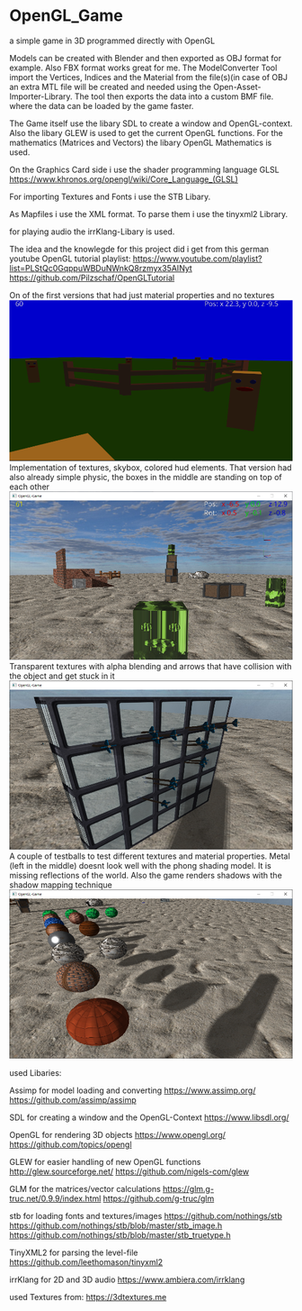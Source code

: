 # OpenGL_Game
a simple game in 3D programmed directly with OpenGL

Models can be created with Blender and then exported as OBJ format for example. Also FBX format works great for me.
The ModelConverter Tool import the Vertices, Indices and the Material from the file(s)(in case of OBJ an extra MTL file will be created and needed
using the Open-Asset-Importer-Library. The tool then exports the data into a custom BMF file. where the data can be loaded by the game faster.

The Game itself use the libary SDL to create a window and OpenGL-context. Also the libary GLEW is used to get the current OpenGL functions.
For the mathematics (Matrices and Vectors) the libary OpenGL Mathematics is used.

On the Graphics Card side i use the shader programming language GLSL
https://www.khronos.org/opengl/wiki/Core_Language_(GLSL)

For importing Textures and Fonts i use the STB Libary.

As Mapfiles i use the XML format. To parse them i use the tinyxml2 Library.

for playing audio the irrKlang-Libary is used.

The idea and the knowlegde for this project did i get from this german youtube OpenGL tutorial playlist:
https://www.youtube.com/playlist?list=PLStQc0GqppuWBDuNWnkQ8rzmyx35AINyt
https://github.com/Pilzschaf/OpenGLTutorial

On of the first versions that had just material properties and no textures
![](Images/screenshot1.png)
Implementation of textures, skybox, colored hud elements.
That version had also already simple physic, the boxes in the middle are standing on top of each other
![](Images/screenshot5.png)
Transparent textures with alpha blending and arrows that have collision with the object and get stuck in it
![](Images/screenshot8.png)
A couple of testballs to test different textures and material properties. Metal (left in the middle) doesnt look well with the phong shading model.
It is missing reflections of the world. Also the game renders shadows with the shadow mapping technique
![](Images/screenshot9.png)


used Libaries:

Assimp for model loading and converting
https://www.assimp.org/
https://github.com/assimp/assimp

SDL for creating a window and the OpenGL-Context
https://www.libsdl.org/

OpenGL for rendering 3D objects
https://www.opengl.org/
https://github.com/topics/opengl

GLEW for easier handling of new OpenGL functions
http://glew.sourceforge.net/
https://github.com/nigels-com/glew

GLM for the matrices/vector calculations
https://glm.g-truc.net/0.9.9/index.html
https://github.com/g-truc/glm

stb for loading fonts and textures/images
https://github.com/nothings/stb
https://github.com/nothings/stb/blob/master/stb_image.h
https://github.com/nothings/stb/blob/master/stb_truetype.h

TinyXML2 for parsing the level-file
https://github.com/leethomason/tinyxml2

irrKlang for 2D and 3D audio
https://www.ambiera.com/irrklang

used Textures from:
https://3dtextures.me